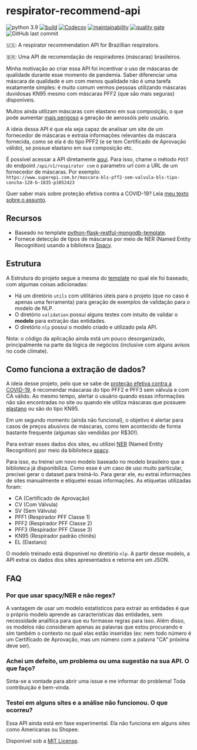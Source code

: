 # respirator-recommend-api
![python 3.9](https://img.shields.io/badge/python-3.9-blue)
[![build](https://img.shields.io/github/workflow/status/fsjunior/respirator-recommend-api/build)](https://github.com/fsjunior/respirator-recommend-api/actions?query=workflow%3Abuild)
[![Codecov](https://img.shields.io/codecov/c/gh/fsjunior/respirator-recommend-api)](https://codecov.io/gh/fsjunior/python-flask-restful-mongodb-template)
[![maintainability](https://img.shields.io/codeclimate/maintainability/fsjunior/respirator-recommend-api)](https://codeclimate.com/github/fsjunior/respirator-recommend-api)
[![quality gate](https://img.shields.io/sonar/quality_gate/fsjunior_respirator-recommend-api?server=https%3A%2F%2Fsonarcloud.io)](https://sonarcloud.io/dashboard?id=fsjunior_respirator-recommend-api)
![GitHub last commit](https://img.shields.io/github/last-commit/fsjunior/respirator-recommend-api)

🇺🇸: A respirator recommendation API for Brazillian respirators.

🇧🇷: Uma API de recomendação de respiradores (máscaras) brasileiros.  

Minha motivação ao criar essa API foi incentivar o uso de máscaras de qualidade durante esse
momento de pandemia. Saber diferenciar uma máscara de qualidade e um com menos qualidade não
é uma tarefa exatamente simples: é muito comum vermos pessoas utilizando máscaras duvidosas 
KN95 mesmo com máscaras PFF2 (que são mais seguras) disponíveis. 

Muitos ainda utilizam máscaras com elastano em sua composição, o que pode aumentar [mais perigoso](https://www.businessinsider.com/what-is-best-face-mask-coronavirus-protection-2020-7) 
a geração de aerossóis pelo usuário.

A ideia dessa API é que ela seja capaz de analisar um site de um fornecedor de máscaras e extraia
informações relevantes da máscara fornecida, como se ela é do tipo PFF2 (e se tem Certificado de
Aprovação válido), se possue elastano em sua composição etc.

É possível acessar a API diretamente [aqui](https://respirator-recommend-api.chico.codes/doc/swagger). Para isso, 
chame o método `POST` do endpoint `/api/v1/respirator com` o parametro url com a URL de 
um fornecedor de máscaras. Por exemplo: 
`https://www.superepi.com.br/mascara-bls-pff2-sem-valvula-bls-tipo-concha-128-b-1835-p1052423`

Quer saber mais sobre proteção efetiva contra a COVID-19? 
Leia [meu texto sobre o assunto](https://chico.codes/blog/guia-prote%C3%A7%C3%A3o-contra-covid-19).

## Recursos

- Baseado no template [python-flask-restful-mongodb-template](https://github.com/fsjunior/python-flask-restful-mongodb-template).
- Fornece detecção de tipos de máscaras por meio de NER (Named Entity Recognition) usando a biblioteca [Spacy](https://spacy.io/).

## Estrutura

A Estrutura do projeto segue a mesma do [template](https://github.com/fsjunior/python-flask-restful-mongodb-template) no 
qual ele foi baseado, com algumas coisas adicionadas:

- Há um diretório `utils` com utilitários úteis para o projeto (que no caso é apenas uma ferramenta)
para geração de exemplos de validação para o modelo de NLP.
- O diretório `validation` possui alguns testes com intuito de validar o **modelo** para extração
das entidades.
- O diretório `nlp` possui o modelo criado e utilizado pela API.

Nota: o código da aplicação ainda está um pouco desorganizado, principalmente na parte da lógica de negócios 
(inclusive com alguns avisos no code climate). 
  
## Como funciona a extração de dados?

A ideia desse projeto, pelo que se sabe de [proteção efetiva contra a COVID-19](https://chico.codes/blog/guia-prote%C3%A7%C3%A3o-contra-covid-19),
é recomendar máscaras do tipo PFF2 e PFF3 sem válvula e com CA válido. Ao mesmo tempo, alertar o 
usuário quando essas informações não são encontradas no site ou quando ele utiliza máscaras que 
possuem [elastano](https://www.businessinsider.com/what-is-best-face-mask-coronavirus-protection-2020-7) 
ou são do tipo KN95.

Em um segundo momento (ainda não funcional), o objetivo é alertar para casos de preços abusivos de 
máscaras, como tem acontecido de forma bastante frequente (algumas são vendidas por R$30!).

Para extrair esses dados dos sites, eu utilizei [NER](https://en.wikipedia.org/wiki/Named-entity_recognition) 
(Named Entity Recognition) por meio da biblioteca [spacy](https://spacy.io/). 

Para isso, eu treinei um novo modelo baseado no modelo brasileiro que a biblioteca já disponibiliza. 
Como esse é um caso de uso muito particular, precisei gerar o dataset para treiná-lo. 
Para gerar ele, eu extrai informações de sites manualmente e etiquetei essas informações. As 
etiquetas utilizadas foram:
 
- CA (Certificado de Aprovação)
- CV (Com Válvula)
- SV (Sem Válvula)
- PFF1 (Respirador PFF Classe 1)
- PFF2 (Respirador PFF Classe 2)
- PFF3 (Respirador PFF Classe 3)
- KN95 (Respirador padrão chinês)
- EL (Elastano)

O modelo treinado está disponível no diretório `nlp`. A partir desse modelo, a API extrai os dados
dos sites apresentados e retorna em um JSON.


## FAQ

### Por que usar spacy/NER e não regex?

A vantagem de usar um modelo estatísticos para extrair as entidades é que o próprio modelo aprende
as características das entidades, sem necessidade analítica para que eu formasse regras para isso. 
Além disso, os modelos não consideram apenas as palavras que estou procurando e sim também o 
contexto no qual elas estão inseridas (ex: nem todo número é um Certificado de Aprovação, mas um 
número com a palavra "CA" próxima deve ser).  

### Achei um defeito, um problema ou uma sugestão na sua API. O que faço?

Sinta-se a vontade para abrir uma issue e me informar do problema! Toda contribuição é bem-vinda.

### Testei em alguns sites e a análise não funcionou. O que ocorreu?

Essa API ainda está em fase experimental. Ela não funciona em alguns sites como Americanas ou Shopee.

Disponível sob a [MIT License](https://github.com/fsjunior/respirator-recommend-api/blob/main/LICENSE).
